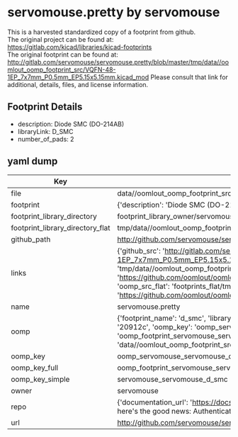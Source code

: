 # servomouse.pretty by servomouse  
This is a harvested standardized copy of a footprint from github.  
The original project can be found at:  
https://gitlab.com/kicad/libraries/kicad-footprints  
The original footprint can be found at:
http://gitlab.com/servomouse/servomouse.pretty/blob/master/tmp/data//oomlout_oomp_footprint_src/VQFN-48-1EP_7x7mm_P0.5mm_EP5.15x5.15mm.kicad_mod
Please consult that link for additional, details, files, and license information.  
## Footprint Details
* description: Diode SMC (DO-214AB)  
* libraryLink: D_SMC  
* number_of_pads: 2  
## yaml dump  
| Key | Value |  
| --- | --- |  
| file | data//oomlout_oomp_footprint_src/servomouse.pretty/D_SMC.kicad_mod |  
| footprint | {'description': 'Diode SMC (DO-214AB)', 'libraryLink': 'D_SMC', 'number_of_pads': 2} |  
| footprint_library_directory | footprint_library_owner/servomouse_servomouse.pretty |  
| footprint_library_directory_flat | tmp/data//oomlout_oomp_footprint_src/footprints_flat/servomouse_servomouse_d_smc/working |  
| github_path | http://github.com/servomouse/servomouse.pretty/blob/master/tmp/data//oomlout_oomp_footprint_src/D_SMC.kicad_mod |  
| links | {'github_src': 'http://gitlab.com/servomouse/servomouse.pretty/blob/master/tmp/data//oomlout_oomp_footprint_src/VQFN-48-1EP_7x7mm_P0.5mm_EP5.15x5.15mm.kicad_mod', 'github_src_repo': 'https://gitlab.com/kicad/libraries/kicad-footprints', 'oomp_bot': 'tmp/data//oomlout_oomp_footprint_src/footprints/servomouse_servomouse_d_smc/working', 'oomp_bot_github': 'https://github.com/oomlout/oomlout_oomp_footprint_bot/tree/main/tmp/data//oomlout_oomp_footprint_src/footprints/servomouse_servomouse_d_smc/working', 'oomp_src_flat': 'footprints_flat/tmp/data//oomlout_oomp_footprint_src/footprints_flat/servomouse_servomouse_d_smc/working', 'oomp_src_flat_github': 'https://github.com/oomlout/oomlout_oomp_footprint_src/tree/main/tmp/data//oomlout_oomp_footprint_src/footprints_flat/servomouse_servomouse_d_smc/working'} |  
| name | servomouse.pretty |  
| oomp | {'footprint_name': 'd_smc', 'library_name': 'servomouse', 'md5': '20912c238b35de78ec26d51eff49baec', 'md5_10': '20912c238b', 'md5_5': '20912', 'md5_6': '20912c', 'oomp_key': 'oomp_servomouse_servomouse_d_smc', 'oomp_key_extra': 'oomp_footprint_servomouse_servomouse_d_smc', 'oomp_key_full': 'oomp_footprint_servomouse_servomouse_d_smc_20912c', 'oomp_key_simple': 'servomouse_servomouse_d_smc', 'original_filename': 'data//oomlout_oomp_footprint_src/servomouse.pretty/D_SMC.kicad_mod', 'owner_name': 'servomouse'} |  
| oomp_key | oomp_servomouse_servomouse_d_smc |  
| oomp_key_full | oomp_footprint_servomouse_servomouse_d_smc |  
| oomp_key_simple | servomouse_servomouse_d_smc |  
| owner | servomouse |  
| repo | {'documentation_url': 'https://docs.github.com/rest/overview/resources-in-the-rest-api#rate-limiting', 'message': "API rate limit exceeded for 84.66.142.224. (But here's the good news: Authenticated requests get a higher rate limit. Check out the documentation for more details.)"} |  
| url | http://github.com/servomouse/servomouse.pretty |  

